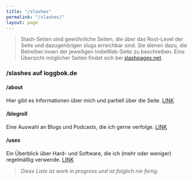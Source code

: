 ```yaml
---
title: "/slashes"
permalink: "/slashes/"
layout: page
---
```


> Slash-Seiten sind gewöhnliche Seiten, die über das Root-Level der Seite und dazugehörigen slugs erreichbar sind. Sie dienen dazu, die Betreiber:innen der jeweiligen IndieWeb-Seite zu beschreiben. Eine Übersicht möglicher Seiten findet sich bei [slashpages.net](https://slashpages.net/).

### /slashes auf loggbok.de

#### /about
Hier gibt es Informationen über mich und partiell über die Seite. [LINK](/about/)

#### /blogroll
Eine Auswahl an Blogs und Podcasts, die ich gerne verfolge. [LINK](/blogroll/)

#### /uses
Ein Überblick über Hard- und Software, die ich (mehr oder weniger) regelmäßig verwende. [LINK](/uses/)


> *Diese Liste ist work in progress und ist folglich nie fertig.*